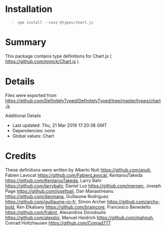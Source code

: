 # Installation
> `npm install --save @types/chart.js`

# Summary
This package contains type definitions for Chart.js ( https://github.com/nnnick/Chart.js ).

# Details
Files were exported from https://github.com/DefinitelyTyped/DefinitelyTyped/tree/master/types/chart.js

Additional Details
 * Last updated: Thu, 21 Mar 2019 17:20:38 GMT
 * Dependencies: none
 * Global values: Chart

# Credits
These definitions were written by Alberto Nuti <https://github.com/anuti>, Fabien Lavocat <https://github.com/FabienLavocat>, KentarouTakeda <https://github.com/KentarouTakeda>, Larry Bahr <https://github.com/larrybahr>, Daniel Luz <https://github.com/mernen>, Joseph Page <https://github.com/josefpaij>, Dan Manastireanu <https://github.com/danmana>, Guillaume Rodriguez <https://github.com/guillaume-ro-fr>, Simon Archer <https://github.com/archy-bold>, Ken Elkabany <https://github.com/braincore>, Francesco Benedetto <https://github.com/frabnt>, Alexandros Dorodoulis <https://github.com/alexdor>, Manuel Heidrich <https://github.com/mahnuh>, Conrad Holtzhausen <https://github.com/Conrad777>.
